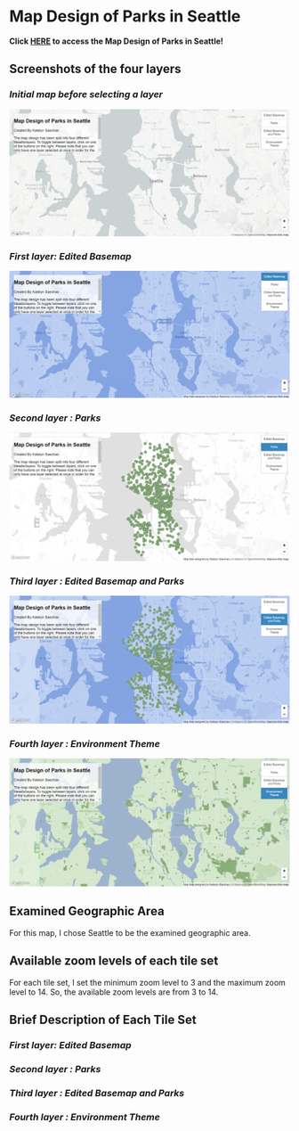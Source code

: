 # Map Design of Parks in Seattle

**Click [HERE](https://katelynsaechao.github.io/Parks-in-Seattle-Washington/index.html) to access the Map Design of Parks in Seattle!**

## Screenshots of the four layers

### *Initial map before selecting a layer*
![Initial map before selecting a layer](img/start.png)

### *First layer: Edited Basemap*
![First layer: Edited Basemap](img/basemap.png)

### *Second layer : Parks*
![Second layer : Parks](img/parkslayer.png)

### *Third layer : Edited Basemap and Parks*
![Third layer : Edited Basemap and Parks](img/basemapparks.png)

### *Fourth layer : Environment Theme*
![Fourth layer : Environment Theme](img/environment.png)

## Examined Geographic Area
For this map, I chose Seattle to be the examined geographic area.

## Available zoom levels of each tile set
For each tile set, I set the minimum zoom level to 3 and the maximum zoom level to 14. So, the available zoom levels are from 3 to 14.

## Brief Description of Each Tile Set

### *First layer: Edited Basemap*

### *Second layer : Parks*

### *Third layer : Edited Basemap and Parks*

### *Fourth layer : Environment Theme*
